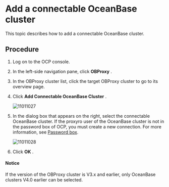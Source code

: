 Add a connectable OceanBase cluster
========================================================

This topic describes how to add a connectable OceanBase cluster.

Procedure
------------------------------

1. Log on to the OCP console.

2. In the left-side navigation pane, click **OBProxy** .

3. In the OBProxy cluster list, click the target OBProxy cluster to go to its overview page.

4. Click **Add Connectable OceanBase Cluster** .

   ![11011027](https://help-static-aliyun-doc.aliyuncs.com/assets/img/en-US/9559917361/p345948.png)

5. In the dialog box that appears on the right, select the connectable OceanBase cluster. If the proxyro user of the OceanBase cluster is not in the password box of OCP, you must create a new connection. For more information, see [Password box](../3.features/8.user-center/4.password-box.md).

   ![11011028](https://help-static-aliyun-doc.aliyuncs.com/assets/img/en-US/9559917361/p345951.png)

6. Click **OK** .

  <main id="notice" type='notice'>
    <h4>Notice</h4>
    <p>If the version of the OBProxy cluster is V3.x and earlier, only OceanBase clusters V4.0 earlier can be selected.</p>
  </main>
